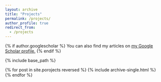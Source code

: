 ```yaml
---
layout: archive
title: "Projects"
permalink: /projects/
author_profile: true
redirect_from:
  - /projects
---
```


{% if author.googlescholar %}
  You can also find my articles on <u><a href="{{author.googlescholar}}">my Google Scholar profile</a>.</u>
{% endif %}

{% include base_path %}

{% for post in site.porojects reversed %}
  {% include archive-single.html %}
{% endfor %}
